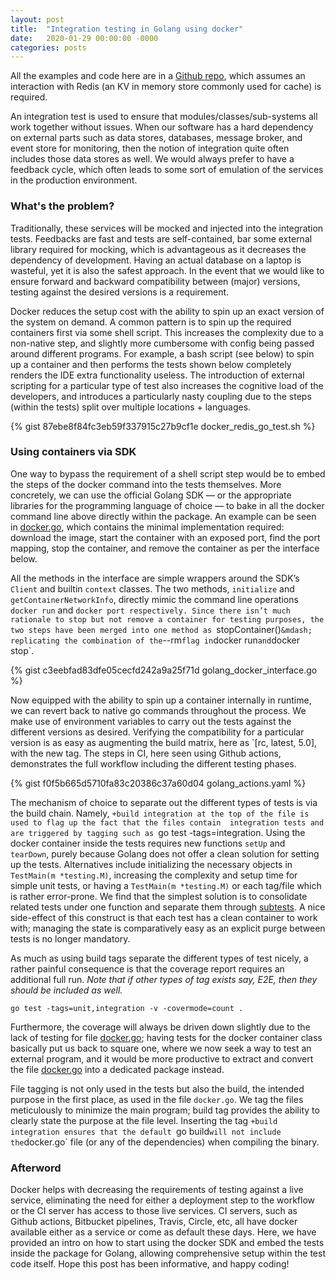 ```yaml
---
layout: post
title:  "Integration testing in Golang using docker"
date:   2020-01-29 00:00:00 -0000
categories: posts
---
```


All the examples and code here are in a [Github repo](https://github.com/edwintye/golang-docker-it-test),
which assumes an interaction with Redis (an KV in memory store commonly used for cache) is required.

An integration test is used to ensure that modules/classes/sub-systems all work together without issues.
When our software has a hard dependency on external parts such as data stores, databases, message broker,
and event store for monitoring, then the notion of integration quite often includes those data stores as well.
We would always prefer to have a feedback cycle, which often leads to some sort of emulation of the services in
the production environment.

### What's the problem?
Traditionally, these services will be mocked and injected into the integration tests. Feedbacks are fast
and tests are self-contained, bar some external library required for mocking, which is advantageous as it
decreases the dependency of development. Having an actual database on a laptop is wasteful, yet it is also
the safest approach. In the event that we would like to ensure forward and backward compatibility between
(major) versions, testing against the desired versions is a requirement.

Docker reduces the setup cost with the ability to spin up an exact version of the system on demand. A common
pattern is to spin up the required containers first via some shell script. This increases the complexity due to
a non-native step, and slightly more cumbersome with config being passed around different programs. For example,
a bash script (see below) to spin up a container and then performs the tests shown below completely renders the
IDE extra functionality useless. The introduction of external scripting for a particular type of test also
increases the cognitive load of the developers, and introduces a particularly nasty coupling due to the
steps (within the tests) split over multiple locations + languages.

{% gist 87ebe8f84fc3eb59f337915c27b9cf1e docker_redis_go_test.sh %}

### Using containers via SDK
One way to bypass the requirement of a shell script step would be to embed the steps of the docker command
into the tests themselves. More concretely, we can use the official Golang SDK &mdash; or the appropriate libraries
for the programming language of choice &mdash; to bake in all the docker command line above directly within
the package. An example can be seen in
[docker.go](https://github.com/edwintye/golang-docker-it-test/blob/master/docker.go), which contains the
minimal implementation required: download the image, start the container with an exposed port, find the port
mapping, stop the container, and remove the container as per the interface below.

All the methods in the interface are simple wrappers around the SDK’s `Client` and builtin `context` classes.
The two methods, `initialize` and `getContainerNetworkInfo`, directly mimic the command line operations 
`docker run` and `docker port respectively. Since there isn’t much rationale to stop but not remove a container for
testing purposes, the two steps have been merged into one method as `stopContainer()` &mdash; replicating the combination
of the `--rm` flag in `docker run` and `docker stop`.

{% gist c3eebfad83dfe05cecfd242a9a25f71d golang_docker_interface.go %}

Now equipped with the ability to spin up a container internally in runtime, we can revert back
to native go commands throughout the process. We make use of environment variables to carry out the tests
against the different versions as desired. Verifying the compatibility for a particular version is as easy
as augmenting the build matrix, here as `[rc, latest, 5.0], with the new tag. The steps in CI, here seen using
Github actions, demonstrates the full workflow including the different testing phases.

{% gist f0f5b665d5710fa83c20386c37a60d04 golang_actions.yaml %}

The mechanism of choice to separate out the different types of tests is via the build chain. Namely,
`+build integration at the top of the file is used to flag up the fact that the files contain 
integration tests and are triggered by tagging such as `go test -tags=integration. Using the docker 
container inside the tests requires new functions `setUp` and `tearDown`, purely because Golang does not
offer a clean solution for setting up the tests. Alternatives include initializing the necessary objects in
`TestMain(m *testing.M)`, increasing the complexity and setup time for simple unit tests, or having
a `TestMain(m *testing.M)` or each tag/file which is rather error-prone. We find that the simplest
solution is to consolidate related tests under one function and separate them through
[subtests](https://blog.golang.org/subtests). A nice side-effect of this construct is that each test has
a clean container to work with; managing the state is comparatively easy as an explicit purge between
tests is no longer mandatory.

As much as using build tags separate the different types of test nicely, a rather painful consequence
is that the coverage report requires an additional full run. *Note that if other types of tag exists say,
E2E, then they should be included as well.*

```shell script
go test -tags=unit,integration -v -covermode=count .
```

Furthermore, the coverage will always be driven down slightly due to the lack of testing for file
[docker.go](https://github.com/edwintye/golang-docker-it-test/blob/master/docker.go); having tests for the docker
container class basically put us back to square one, where we  now seek a way to test an external program, and it
would be more productive to extract and convert the file
[docker.go](https://github.com/edwintye/golang-docker-it-test/blob/master/docker.go) into a dedicated package instead.

File tagging is not only used in the tests but also the build, the intended purpose in the first place, as
used in the file `docker.go`. We tag the files meticulously to minimize the main program; build tag provides
the ability to clearly state the purpose at the file level. Inserting the tag `+build integration ensures
that the default `go build` will not include the `docker.go` file (or any of the dependencies) when 
compiling the binary.

### Afterword
Docker helps with decreasing the requirements of testing against a live service, eliminating the need
for either a deployment step to the workflow or the CI server has access to those live services.
CI servers, such as Github actions, Bitbucket pipelines, Travis, Circle, etc, all have docker available
either as a service or come as default these days. Here, we have provided an intro on how to start using
the docker SDK and embed the tests inside the package for Golang, allowing comprehensive setup within
the test code itself. Hope this post has been informative, and happy coding!
